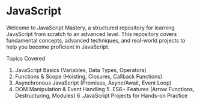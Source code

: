# JavaScript
Welcome to JavaScript Mastery, a structured repository for learning JavaScript from scratch to an advanced level. This repository covers fundamental concepts, advanced techniques, and real-world projects to help you become proficient in JavaScript.

Topics Covered
  1. JavaScript Basics (Variables, Data Types, Operators)
  2. Functions & Scope (Hoisting, Closures, Callback Functions)
  3. Asynchronous JavaScript (Promises, Async/Await, Event Loop)
  4. DOM Manipulation & Event Handling
 5 .ES6+ Features (Arrow Functions, Destructuring, Modules)
6 .JavaScript Projects for Hands-on Practice
